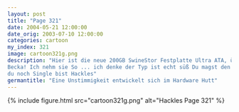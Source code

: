 ```yaml
---
layout: post
title: "Page 321"
date: 2004-05-21 12:00:00
date_orig: 2003-07-10 12:00:00
categories: cartoon
my_index: 321
image: cartoon321g.png
description: "Hier ist die neue 200GB SwineStor Festplatte Ultra ATA, überträgt 133MB/s, 8MB Puffer 7200rpm Danke 
Becka! Ich nehm sie So ... ich denke der Typ ist echt süß Du magst den Verlierer?? Ich kann deinen Geschmack nicht verstehen Ich hab ihn bei 3 von 5 Spielen beim Magic Tournament im EInkaufszentrum geschlagen! Ich bin der Alphamann Und du fragst dich warum 
du noch Single bist Hackles"
germantitle: "Eine Unstimmigkeit entwickelt sich im Hardware Hutt"
---
```


{% include figure.html src="cartoon321g.png" alt="Hackles Page 321"  %}
